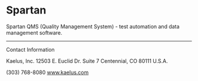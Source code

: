 Spartan
=======

Spartan QMS (Quality Management System) - test automation and data management software.


---
Contact Information

Kaelus, Inc.
12503 E. Euclid Dr.
Suite 7
Centennial, CO 80111
U.S.A.

(303) 768-8080
www.kaelus.com
